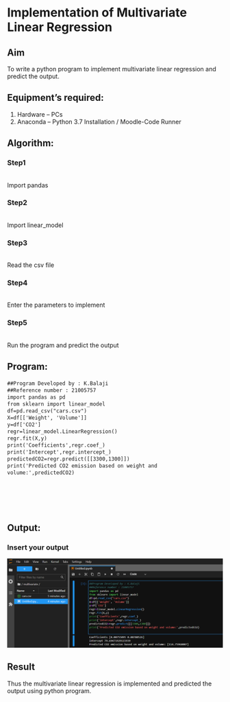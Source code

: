 # Implementation of Multivariate Linear Regression
## Aim
To write a python program to implement multivariate linear regression and predict the output.
## Equipment’s required:
1.	Hardware – PCs
2.	Anaconda – Python 3.7 Installation / Moodle-Code Runner
## Algorithm:
### Step1
<br>Import pandas

### Step2
<br>Import linear_model 

### Step3
<br>Read the csv file

### Step4
<br>Enter the parameters to implement

### Step5
<br>Run the program and predict the output

## Program:
```
##Program Developed by : K.Balaji
##Reference number : 21005757
import pandas as pd
from sklearn import linear_model
df=pd.read_csv("cars.csv")
X=df[['Weight', 'Volume']]
y=df['CO2']
regr=linear_model.LinearRegression()
regr.fit(X,y)
print('Coefficients',regr.coef_)
print('Intercept',regr.intercept_)
predictedCO2=regr.predict([[3300,1300]])
print('Predicted CO2 emission based on weight and volume:',predictedCO2)






```
## Output:


### Insert your output
![output](./1.png)
<br>

## Result
Thus the multivariate linear regression is implemented and predicted the output using python program.